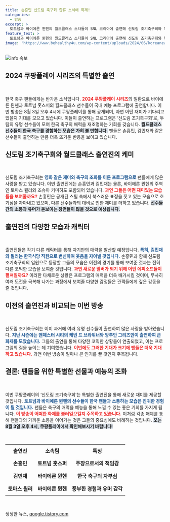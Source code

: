 ```yaml
---
title: 손흥민 신도림 축구회 합류 소식에 화제!
categories:
  - 방송
excerpt: >
  토트넘과 바이에른 뮌헨의 월드클래스 스타들이 SNL 코리아에 출연해 신도림 조기축구회와 특별한 콜라보를 펼친다! 손흥민과 김민재의 깜짝 변신, 과연 어떤 웃음과 감동이 펼쳐질지 기대하세요!
feature_text: >
  토트넘과 바이에른 뮌헨의 월드클래스 스타들이 SNL 코리아에 출연해 신도림 조기축구회와 특별한 콜라보를 펼친다! 손흥민과 김민재의 깜짝 변신, 과연 어떤 웃음과 감동이 펼쳐질지 기대하세요!
image: 'https://www.behealthy4u.com/wp-content/uploads/2024/06/koreanews.jpg'
---
```


<p><img src="https://www.behealthy4u.com/wp-content/uploads/2024/06/koreanews.jpg" alt="info 속보" /></p>

<h2 data-ke-size="size26">2024 쿠팡플레이 시리즈의 특별한 출연</h2>

<p data-ke-size="size16">&nbsp;</p>

<p>한국 축구 팬들에게는 반가운 소식입니다. <b><span style="color: #ee2323;">2024 쿠팡플레이 시리즈</span></b>의 일환으로 바이에른 뮌헨과 토트넘 홋스퍼의 월드클래스 선수들이 국내 예능 프로그램에 출연합니다. 이번 방송은 8월 3일 오후 4시에 쿠팡플레이를 통해 공개되며, 과연 어떤 재미가 기다리고 있을지 기대를 모으고 있습니다. 이들이 출연하는 프로그램은 ‘신도림 조기축구회’로, 두 팀의 유명 선수들이 모여 한국 축구의 매력을 재조명하는 기회를 갖습니다. <b><span style="background-color: #21538527;">월드클래스 선수들이 한국 축구를 경험하는 모습은 가히 볼 만합니다.</span></b> 팬들은 손흥민, 김민재와 같은 선수들이 출연하는 만큼 더욱 뜨거운 반응을 보이고 있습니다.</p>

<h2 data-ke-size="size26">신도림 조기축구회와 월드클래스 출연진의 케미</h2>

<p data-ke-size="size16">&nbsp;</p>

<p>신도림 조기축구회는 <b><span style="color: #1a5490;">영화 같은 재미와 축구의 조화를 이룬 프로그램으로</span></b> 팬들에게 많은 사랑을 받고 있습니다. 이번 출연진에는 손흥민과 김민재는 물론, 바이에른 뮌헨의 주역인 토마스 뮐러와 조슈아 키미히도 포함되어 있습니다. <b><span style="color: #ee2323;">과연 그들은 어떤 재미있는 모습들을 보여줄까요?</span></b> 손흥민은 공개된 스틸 속에서 쑥스러운 표정을 짓고 있는 모습으로 호기심을 자아내고 있으며, 다른 선수들과의 대비로 인한 재미를 더하고 있습니다. <b><span style="background-color: #21538527;">선수들 간의 소통과 유머가 돋보이는 장면들이 많을 것으로 예상됩니다.</span></b></p>

<h2 data-ke-size="size26">출연진의 다양한 모습과 캐릭터</h2>

<p data-ke-size="size16">&nbsp;</p>

<p>출연진들은 각기 다른 캐릭터를 통해 자기만의 매력을 발산할 예정입니다. <b><span style="color: #1a5490;">특히, 김민재와 뮐러는 한국식당 직원으로 변신하여 웃음을 자아낼 것입니다.</span></b> 손흥민과 함께 신도림 조기축구회의 일원으로 등장할 그들의 모습은 이전의 경기를 통해 보여준 것과는 전혀 다른 코믹한 모습을 보여줄 것입니다. <b><span style="color: #ee2323;">과연 새로운 멤버가 되기 위해 어떤 에피소드들이 펼쳐질까요?</span></b> 이러한 다채로운 상황은 프로그램의 매력을 더욱 배가시킬 것이며, 무사히 여러 도전을 극복해 나가는 과정에서 보여줄 다양한 감정들은 관객들에게 깊은 감동을 줄 것입니다.</p>

<h2 data-ke-size="size26">이전의 출연진과 비교되는 이번 방송</h2>

<p data-ke-size="size16">&nbsp;</p>

<p>신도림 조기축구회는 이미 과거에 여러 유명 선수들이 출연하여 많은 사랑을 받아왔습니다. <b><span style="color: #1a5490;">지난 시즌에는 맨체스터 시티의 케빈 드 브라위너와 앙투안 그리즈만이 출연하여 큰 화제를 모았습니다.</span></b> 그들의 출연을 통해 다양한 코믹한 상황들이 연출되었고, 이는 프로그램의 질을 높이는 데 기여했습니다. <b><span style="color: #ee2323;">이번에도 그러한 기대가 크기에 팬들은 더욱 기대하고 있습니다.</span></b> 과연 이번 방송이 얼마나 큰 인기를 끌 것인지 주목됩니다.</p>

<h2 data-ke-size="size26">결론: 팬들을 위한 특별한 선물과 예능의 조화</h2>

<p data-ke-size="size16">&nbsp;</p>

<p>이번 쿠팡플레이의 ‘신도림 조기축구회’는 특별한 출연진을 통해 새로운 재미를 제공할 것입니다. <b><span style="color: #1a5490;">토트넘과 바이에른 뮌헨의 선수들이 한국 팬들과 소통하는 모습은 진귀한 경험이 될 것입니다.</span></b> 팬들은 축구의 매력을 예능을 통해 느낄 수 있는 좋은 기회를 가지게 됩니다. <b><span style="color: #ee2323;">이 방송이 어떠한 화제를 불러일으킬지 주목하고 있습니다.</span></b> 이처럼 각종 매체를 통해 팬들과의 가까운 소통을 이어가는 것은 그들의 중요성에도 비례하는 것입니다. <b><span style="background-color: #21538527;">오는 8월 3일 오후 4시, 쿠팡플레이에서 확인해보시기 바랍니다!</span></b></p>

<p data-ke-size="size16">&nbsp;</p>

<table style="width: 100%; border-collapse: collapse;">
<tr>
<td style="text-align: center; height: 40px;"><b>출연진</b></td>
<td style="text-align: center; height: 40px;"><b>소속팀</b></td>
<td style="text-align: center; height: 40px;"><b>특징</b></td>
</tr>
<tr>
<td style="text-align: center; height: 40px;"><b>손흥민</b></td>
<td style="text-align: center; height: 40px;"><b>토트넘 홋스퍼</b></td>
<td style="text-align: center; height: 40px;"><b>주장으로서의 책임감</b></td>
</tr>
<tr>
<td style="text-align: center; height: 40px;"><b>김민재</b></td>
<td style="text-align: center; height: 40px;"><b>바이에른 뮌헨</b></td>
<td style="text-align: center; height: 40px;"><b>한국 축구의 자부심</b></td>
</tr>
<tr>
<td style="text-align: center; height: 40px;"><b>토마스 뮐러</b></td>
<td style="text-align: center; height: 40px;"><b>바이에른 뮌헨</b></td>
<td style="text-align: center; height: 40px;"><b>풍부한 경험과 유머 감각</b></td>
</tr>
</table>

<p data-ke-size="size16">&nbsp;</p>
생생한 뉴스, <a href="https://qoogle.tistory.com" rel="dofollow">qoogle.tistory.com</a>


